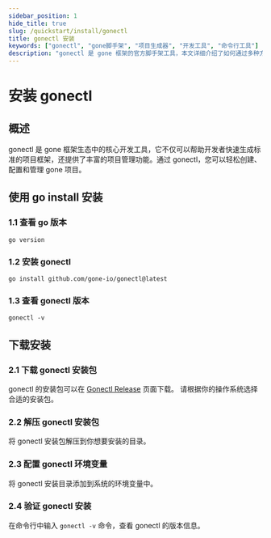 ```yaml
---
sidebar_position: 1
hide_title: true
slug: /quickstart/install/gonectl
title: gonectl 安装
keywords: ["gonectl", "gone脚手架", "项目生成器", "开发工具", "命令行工具"]
description: "gonectl 是 gone 框架的官方脚手架工具，本文详细介绍了如何通过多种方式安装和配置 gonectl，帮助开发者快速搭建 gone 项目框架。"
---
```

# 安装 gonectl

## 概述
gonectl 是 gone 框架生态中的核心开发工具，它不仅可以帮助开发者快速生成标准的项目框架，还提供了丰富的项目管理功能。通过 gonectl，您可以轻松创建、配置和管理 gone 项目。

## 使用 go install 安装

### 1.1 查看 go 版本
```shell
go version
```
### 1.2 安装 gonectl
```shell
go install github.com/gone-io/gonectl@latest
```
### 1.3 查看 gonectl 版本
```shell
gonectl -v
```

## 下载安装

### 2.1 下载 gonectl 安装包

gonectl 的安装包可以在 [Gonectl Release](https://github.com/gone-io/gonectl/releases) 页面下载。
请根据你的操作系统选择合适的安装包。

### 2.2 解压 gonectl 安装包
将 gonectl 安装包解压到你想要安装的目录。

### 2.3 配置 gonectl 环境变量
将 gonectl 安装目录添加到系统的环境变量中。

### 2.4 验证 gonectl 安装
在命令行中输入 `gonectl -v` 命令，查看 gonectl 的版本信息。